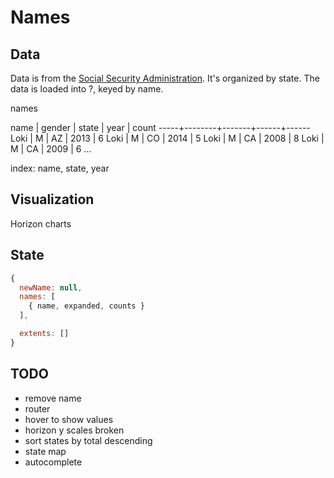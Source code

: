 Names
=====

Data
----
Data is from the [Social Security Administration][1]. It's organized by state.
The data is loaded into ?, keyed by name.

names

name | gender | state | year | count
-----+--------+-------+------+------
Loki | M      | AZ    | 2013 | 6
Loki | M      | CO    | 2014 | 5
Loki | M      | CA    | 2008 | 8
Loki | M      | CA    | 2009 | 6
...

index: name, state, year

[1]: https://www.ssa.gov/oact/babynames/limits.html

Visualization
-------------
Horizon charts

State
-----
```javascript
{
  newName: null,
  names: [
    { name, expanded, counts }
  ],

  extents: []
}
```

TODO
----
- remove name
- router
- hover to show values
- horizon y scales broken
- sort states by total descending
- state map
- autocomplete
